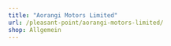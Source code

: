 ```yaml
---
title: "Aorangi Motors Limited"
url: /pleasant-point/aorangi-motors-limited/
shop: Allgemein
---
```

